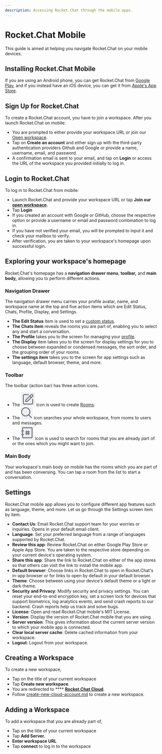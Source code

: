 ```yaml
---
description: Accessing Rocket.Chat through the mobile apps.
---
```


# Rocket.Chat Mobile

This guide is aimed at helping you navigate Rocket.Chat on your mobile devices.

## Installing Rocket.Chat Mobile

If you are using an Android phone, you can get Rocket.Chat from [Google Play](https://play.google.com/store/apps/details?id=chat.rocket.android\&hl=en\&gl=US), and if you instead have an iOS device, you can get it from [Apple's App Store](https://apps.apple.com/us/app/rocket-chat/id1148741252).

## Sign Up for Rocket.Chat

To create a Rocket.Chat account, you have to join a workspace. After you launch Rocket.Chat on mobile:

* You are prompted to either provide your workspace URL or join our [Open workspace](https://open.rocket.chat).&#x20;
* Tap on **Create an account** and either sign up with the third-party authentication providers Github and Google or provide a name, username, email, and password.
* A confirmation email is sent to your email, and tap on **Login** or access the URL of the workspace you provided initially to log in.

## Login to Rocket.Chat

To log in to Rocket.Chat from mobile:

* Launch Rocket.Chat and provide your workspace URL or tap **Join our** [**open workspace**](https://open.rocket.chat)**.**
* Tap **Login**
* If you created an account with Google or GitHub, choose the respective option or provide a username or email and password combination to log in.
* If you have not verified your email, you will be prompted to input it and check your mailbox to verify.
* After verification, you are taken to your workspace's homepage upon successful login.

## Exploring your workspace's homepage

Rocket.Chat's homepage has a **navigation drawer menu**, **toolbar,** and **main body,** allowing you to perform different actions.

### Navigation Drawer

The navigation drawer menu carries your profile avatar, name, and workspace name at the top and five action items which are Edit Status, Chats, Profile, Display, and Settings.

* **The Edit Status** item is used to set a [custom status](../workspace-administration/user-status.md).
* **The Chats item** reveals the rooms you are part of, enabling you to select any and start a conversation.
* **The Profile** takes you to the screen for managing your [profile](../rocket.chat-cloud/manage-your-cloud-account/profile.md).
* **The Display** item takes you to the screen for display settings for you to choose between expanded or condensed messages, the sort order, and the grouping order of your rooms.
* **The settings item** takes you to the screen for app settings such as language, default browser, theme, and more.

### Toolbar

The toolbar (action bar) has three action icons.

* The <img src="../../.gitbook/assets/create icon (1).png" alt="" data-size="line"> icon is used to create [Rooms](../user-guides/rooms/).
* The <img src="../../.gitbook/assets/search icon.png" alt="" data-size="line"> icon searches your whole workspace, from rooms to users and messages.
* The <img src="../../.gitbook/assets/hashtag icon.png" alt="" data-size="line"> icon is used to search for rooms that you are already part of or the ones which you might want to join.

### Main Body

Your workspace's main body on mobile has the rooms which you are part of and has been conversing. You can tap a room from the list to start a conversation.

## Settings

Rocket.Chat mobile app allows you to configure different app features such as language, theme, and more. Let us go through the Settings screen item by item.

* **Contact Us**: Email Rocket.Chat support team for your worries or inquiries. Opens in your default email client.
* **Language**: Set your preferred language from a range of languages supported by Rocket.Chat.
* **Review this app**: Review Rocket.Chat on either Google Play Store or Apple App Store. You are taken to the respective store depending on your current device's operating system.
* **Share this app**: Share the link to Rocket.Chat on either of the app stores so that others can visit the link to install the mobile app.
* **Default browser**: Choose links in Rocket.Chat to open in Rocket.Chat's in-app browser or for links to open by default in your default browser.
* **Theme**: Choose between using your device's default theme or a light or dark theme.
* **Security and Privacy**: Modify security and privacy settings. You can reset your end-to-end encryption key, set a screen lock for devices that support biometrics, log analytics events, and send crash reports to our backend. Crash reports help us track and solve bugs.
* **License**: Open and read Rocket.Chat mobile's MIT License.
* **Version**: Display the version of Rocket.Chat mobile that you are using.
* **Server version**: This gives information about the current server version to which your mobile app is connected.
* **Clear local server cache**: Delete cached information from your workspace.
* **Logout**: Logout from your workspace.

## Creating a Workspace

To create a new workspace,

* Tap on the title of your current workspace
* Tap **Create new workspace**.
* You are redirected to **** [**Rocket.Chat Cloud**](../rocket.chat-cloud/).&#x20;
* Follow [create-new-cloud-account.md](../rocket.chat-cloud/create-new-cloud-account.md "mention") to create a new workspace.

## Adding a Workspace

To add a workspace that you are already part of,

* Tap on the title of your current workspace
* Tap **Add Server.**
* **Enter workspace URL**&#x20;
* Tap **connect** to log in to the workspace
